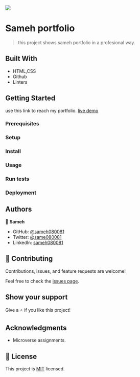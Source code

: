 ![](https://img.shields.io/badge/Microverse-blueviolet)

# Sameh portfolio

> this project shows sameh portfolio in a profesional way.

## Built With

- HTML,CSS
- Github
- Linters

## Getting Started

use this link to reach my portfolio.
[live demo](https://sameh080081.github.io/)

### Prerequisites

### Setup

### Install

### Usage

### Run tests

### Deployment

## Authors

👤 **Sameh**

- GitHub: [@sameh080081](https://github.com/sameh080081)
- Twitter: [@same080081](https://twitter.com/sameh080081)
- LinkedIn: [sameh080081](https://linkedin.com/in/sameh080081)

## 🤝 Contributing

Contributions, issues, and feature requests are welcome!

Feel free to check the [issues page](../../issues/).

## Show your support

Give a ⭐️ if you like this project!

## Acknowledgments

- Microverse assignments.

## 📝 License

This project is [MIT](./MIT.md) licensed.
